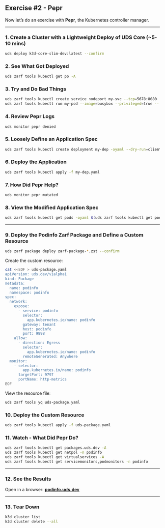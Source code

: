 ## Exercise #2 - Pepr

Now let’s do an exercise with **Pepr**, the Kubernetes controller manager.

---

### 1. Create a Cluster with a Lightweight Deploy of UDS Core (~5-10 mins)

```sh
uds deploy k3d-core-slim-dev:latest --confirm
```

### 2. See What Got Deployed
```bash
uds zarf tools kubectl get po -A
```

### 3. Try and Do Bad Things
```bash
uds zarf tools kubectl create service nodeport my-svc --tcp=5678:8080
uds zarf tools kubectl run my-pod --image=busybox --privileged=true -- date
```

### 4. Review Pepr Logs
```bash
uds monitor pepr denied
```

### 5. Loosely Define an Application Spec
```bash
uds zarf tools kubectl create deployment my-dep -oyaml --dry-run=client --image=busybox -- date > my-dep.yaml && uds zarf tools yq my-dep.yaml
```

### 6. Deploy the Application
```bash
uds zarf tools kubectl apply -f my-dep.yaml
```

### 7. How Did Pepr Help?
```bash
uds monitor pepr mutated
```

### 8. View the Modified Application Spec
```bash
uds zarf tools kubectl get pods -oyaml $(uds zarf tools kubectl get pods -lapp=my-dep -o jsonpath="{.items[0].metadata.name}") | uds zarf tools yq 'del(.status)'
```

---

### 9. Deploy the Podinfo Zarf Package and Define a Custom Resource
```bash
uds zarf package deploy zarf-package-*.zst --confirm
```

Create the custom resource:
```bash
cat <<EOF > uds-package.yaml
apiVersion: uds.dev/v1alpha1
kind: Package
metadata:
  name: podinfo
  namespace: podinfo
spec:
  network:
    expose:
      - service: podinfo
        selector:
          app.kubernetes.io/name: podinfo
        gateway: tenant
        host: podinfo
        port: 9898
    allow:
      - direction: Egress
        selector:
          app.kubernetes.io/name: podinfo
        remoteGenerated: Anywhere
  monitor:
    - selector:
        app.kubernetes.io/name: podinfo
      targetPort: 9797
      portName: http-metrics
EOF
```

View the resource file:
```bash
uds zarf tools yq uds-package.yaml
```

### 10. Deploy the Custom Resource
```sh
uds zarf tools kubectl apply -f uds-package.yaml
```

### 11. Watch - What Did Pepr Do?
```bash
uds zarf tools kubectl get packages.uds.dev -A
uds zarf tools kubectl get netpol -n podinfo
uds zarf tools kubectl get virtualservices -A
uds zarf tools kubectl get servicemonitors,podmonitors -n podinfo
```

---

### 12. See the Results
Open in a browser:
**[podinfo.uds.dev](http://podinfo.uds.dev)**

---

### 13. Tear Down
```bash
k3d cluster list
k3d cluster delete --all
